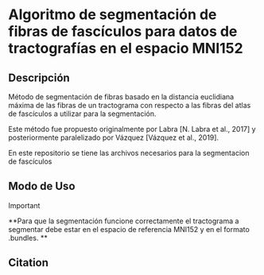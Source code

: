 # Algoritmo de segmentación de fibras de fascículos para datos de tractografías en el espacio MNI152

## Descripción

Método de segmentación de fibras basado en la distancia euclidiana máxima de las fibras de un tractograma con respecto a las fibras del atlas de fascículos a utilizar para la segmentación.

Este método fue propuesto originalmente por Labra [N. Labra et al., 2017] y posteriormente paralelizado por Vázquez [Vázquez et al., 2019].


En este repositorio se tiene las archivos necesarios para la segmentacion de fascículos 

## Modo de Uso

> [!IMPORTANT]  
> **Para que la segmentación funcione correctamente el tractograma a segmentar debe estar en el espacio de referencia MNI152 y en el formato .bundles. **




## Citation